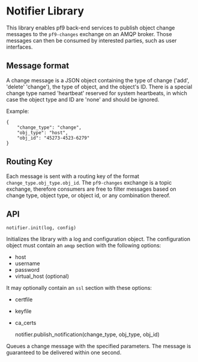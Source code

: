 # Notifier Library #

This library enables pf9 back-end services to publish object change messages
to the `pf9-changes` exchange on an AMQP broker. Those messages can then
be consumed by interested parties, such as user interfaces.

## Message format ##

A change message is a JSON object containing the type of change ('add', 'delete'
'change'), the type of object, and the object's ID.
There is a special change type named 'heartbeat' reserved for system heartbeats,
in which case the object type and ID are 'none' and should be ignored.

Example:

    {
        "change_type": "change",
        "obj_type": "host",
        "obj_id": "45273-4523-6279"
    }

## Routing Key ##

Each message is sent with a routing key of the format `change_type.obj_type.obj_id`.
The `pf9-changes` exchange is a topic exchange, therefore consumers are free to
filter messages based on change type, object type, or object id, or any combination
thereof.

## API ##

    notifier.init(log, config)

Initializes the library with a log and configuration object.
The configuration object must contain an `amqp` section with the following
options:

- host
- username
- password
- virtual_host (optional)

It may optionally contain an `ssl` section with these options:

- certfile
- keyfile
- ca_certs


    notifier.publish_notification(change_type, obj_type, obj_id)

Queues a change message with the specified parameters.
The message is guaranteed to be delivered within one second.



